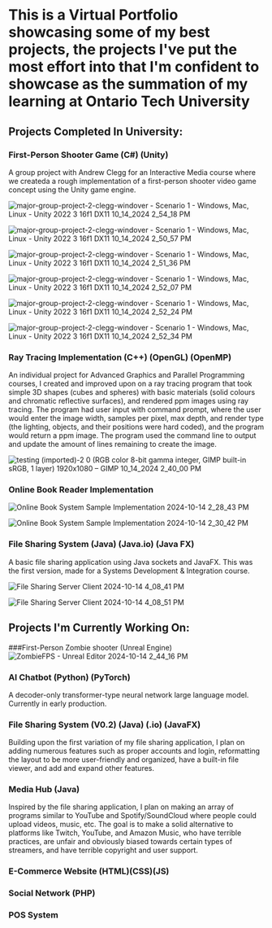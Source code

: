 # This is a Virtual Portfolio showcasing some of my best projects, the projects I've put the most effort into that I'm confident to showcase as the summation of my learning at Ontario Tech University 

## Projects Completed In University:

### First-Person Shooter Game (C#) (Unity)
A group project with Andrew Clegg for an Interactive Media course where we createda a rough implementation of a first-person shooter video game concept using the Unity game engine.

![major-group-project-2-clegg-windover - Scenario 1 - Windows, Mac, Linux - Unity 2022 3 16f1 _DX11_ 10_14_2024 2_54_18 PM](https://github.com/user-attachments/assets/65017844-050f-4677-b547-99319a8d8a43)

![major-group-project-2-clegg-windover - Scenario 1 - Windows, Mac, Linux - Unity 2022 3 16f1 _DX11_ 10_14_2024 2_50_57 PM](https://github.com/user-attachments/assets/1fbea975-f714-4c31-a5ed-8254a6dd5671)

![major-group-project-2-clegg-windover - Scenario 1 - Windows, Mac, Linux - Unity 2022 3 16f1 _DX11_ 10_14_2024 2_51_36 PM](https://github.com/user-attachments/assets/7ca881e0-5c79-45c8-a9a6-47cb79038ce6)

![major-group-project-2-clegg-windover - Scenario 1 - Windows, Mac, Linux - Unity 2022 3 16f1 _DX11_ 10_14_2024 2_52_07 PM](https://github.com/user-attachments/assets/f8f60f07-2f5d-4d9d-83c0-0d46e0164a62)

![major-group-project-2-clegg-windover - Scenario 1 - Windows, Mac, Linux - Unity 2022 3 16f1 _DX11_ 10_14_2024 2_52_24 PM](https://github.com/user-attachments/assets/fb7dedf0-2ebd-433f-bded-de718176e8dd)

![major-group-project-2-clegg-windover - Scenario 1 - Windows, Mac, Linux - Unity 2022 3 16f1 _DX11_ 10_14_2024 2_52_34 PM](https://github.com/user-attachments/assets/13ffc88c-12ac-4b76-8583-484896af0d88)

  
### Ray Tracing Implementation (C++) (OpenGL) (OpenMP)
An individual project for Advanced Graphics and Parallel Programming courses, I created and improved upon on a ray tracing program that took simple 3D shapes (cubes and spheres) with basic materials (solid colours and chromatic reflective surfaces), and rendered ppm images using ray tracing. The program had user input with command prompt, where the user would enter the image width, samples per pixel, max depth, and render type (the lighting, objects, and their positions were hard coded), and the program would return a ppm image. The program used the command line to output and update the amount of lines remaining to create the image.

![testing  (imported)-2 0 (RGB color 8-bit gamma integer, GIMP built-in sRGB, 1 layer) 1920x1080 – GIMP 10_14_2024 2_40_00 PM](https://github.com/user-attachments/assets/0872024b-2b6b-4614-ae40-e1410e6e0b95)

### Online Book Reader Implementation
![Online Book System Sample Implementation 2024-10-14 2_28_43 PM](https://github.com/user-attachments/assets/2015baaa-3f40-4b09-97e4-218bc2a6fbed)

![Online Book System Sample Implementation 2024-10-14 2_30_42 PM](https://github.com/user-attachments/assets/64e9085d-97e2-4448-8bf8-63e65dde97d9)

### File Sharing System (Java) (Java.io) (Java FX)
A basic file sharing application using Java sockets and JavaFX. This was the first version, made for a Systems Development & Integration course.

![File Sharing Server Client 2024-10-14 4_08_41 PM](https://github.com/user-attachments/assets/608890c6-9c8d-4803-a9af-3af9ec9f634c)

![File Sharing Server Client 2024-10-14 4_08_51 PM](https://github.com/user-attachments/assets/8f55e299-d1a7-4fd4-a16c-d23654351b54)


## Projects I'm Currently Working On:

###First-Person Zombie shooter (Unreal Engine)
![ZombieFPS - Unreal Editor 2024-10-14 2_44_16 PM](https://github.com/user-attachments/assets/dcba7d13-d12b-4a81-91b6-6153cadc32a8)

### AI Chatbot (Python) (PyTorch)
A decoder-only transformer-type neural network large language model. Currently in early production.

### File Sharing System (V0.2) (Java) (.io) (JavaFX)
Building upon the first variation of my file sharing application, I plan on adding numerous features such as proper accounts and login, reformatting the layout to be more user-friendly and organized, have a built-in file viewer, and add and expand other features.

### Media Hub (Java)
Inspired by the file sharing application, I plan on making an array of programs similar to YouTube and Spotify/SoundCloud where people could upload videos, music, etc. The goal is to make a solid alternative to platforms like Twitch, YouTube, and Amazon Music, who have terrible practices, are unfair and obviously biased towards certain types of streamers, and have terrible copyright and user support.

### E-Commerce Website (HTML)(CSS)(JS)

### Social Network (PHP)

### POS System 
  



  
